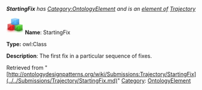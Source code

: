 ___StartingFix__ has [Category:OntologyElement](../../Category/OntologyElement.md "Category:OntologyElement") and is an [element of](../../Property/ElementOf.md "Property:ElementOf") [Trajectory](../../Submissions/Trajectory.md "Submissions:Trajectory")_


  




[![Class](../../images/thumb/2/27/Class.gif/45px-Class.gif)](../../Image/Class.gif.md "Class")
__Name__: StartingFix 


__Type:__ owl:Class 


__Description__: The first fix in a particular sequence of fixes. 





Retrieved from "[http://ontologydesignpatterns.org/wiki/Submissions:Trajectory/StartingFix](../../Submissions/Trajectory/StartingFix.md)"
 [Category](http://ontologydesignpatterns.org/wiki/Special:Categories "Special:Categories"): [OntologyElement](../../Category/OntologyElement.md "Category:OntologyElement")